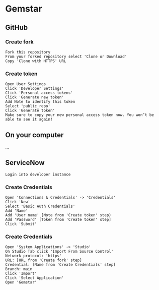 # Gemstar

## GitHub
### Create fork
    Fork this repository
    From your forked repository select 'Clone or Download'
    Copy 'Clone with HTTPS' URL
### Create token
    Open User Settings
    Click 'Developer Settings'
    Click 'Personal access tokens'
    Click 'Generate new token'
    Add Note to identify this token
    Select 'public_repo'
    Click 'Generate token'
    Make sure to copy your new personal access token now. You won’t be able to see it again!
## On your computer
   ...
## ServiceNow
    Login into developer instance
### Create Credentials
    Open 'Connections & Credentials' -> 'Credentials'
    Click 'New'
    Select 'Basic Auth Credentials'
    Add 'Name'
    Add 'User name' [Note from 'Create token' step)
    Add 'Password' [Token from 'Create token' step]
    Click 'Submit'
### Create Credentials
    Open 'System Applications' -> 'Studio'
    On Studio Tab click 'Import From Source Control'
    Network protocol: 'https'
    URL: [URL from 'Create fork' step]
    Credential: [Name from 'Create Credentials' step]
    Branch: main
    Click 'Import'
    Click 'Select Application'
    Open 'Gemstar'